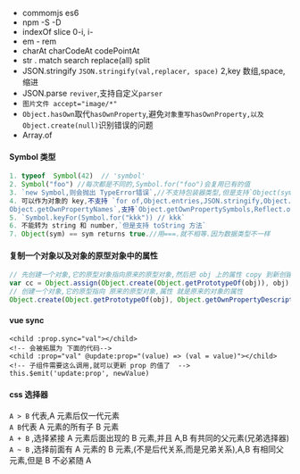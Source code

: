 - commomjs es6
- npm -S -D
- indexOf slice 0-i, i-
- em - rem
- charAt charCodeAt codePointAt
- str . match search replace(all) split
- JSON.stringify `JSON.stringify(val,replacer, space)` 2,key 数组,space,缩进
- JSON.parse `reviver`,支持自定义`parser`
- `图片文件 accept="image/*" `
- `Object.hasOwn`取代`hasOwnProperty`,避免`对象重写hasOwnProperty,以及 Object.create(null)`识别错误的问题  
- Array.of

#### Symbol 类型

```js
1. typeof  Symbol(42)  // 'symbol'
2. Symbol("foo") //每次都是不同的,Symbol.for("foo")会复用已有的值
3. `new Symbol,则会抛出 TypeError错误`,//不支持包装器类型,但是支持`Object(sym)`
4. 可以作为对象的 key,不支持 `for of,Object.entries,JSON.stringify,Object.keys/valus,
Object.getOwnPropertyNames`,支持`Object.getOwnPropertySymbols,Reflect.ownKeys`
5. `Symbol.keyFor(Symbol.for("kkk")) // kkk`
6. 不能转为 string 和 number,`但是支持 toString 方法`
7. Object(sym) == sym returns true.//用===.就不相等.因为数据类型不一样
```

#### 复制一个对象以及对象的原型对象中的属性

```js
// 先创建一个对象,它的原型对象指向原来的原型对象,然后把 obj 上的属性 copy 到新创建的对象上去
var cc = Object.assign(Object.create(Object.getPrototypeOf(obj)), obj);
// 创建一个对象,它的原型指向 原来的原型对象,属性 就是原来的对象的属性
Object.create(Object.getPrototypeOf(obj), Object.getOwnPropertyDescriptors(obj));
```

#### vue sync

```vue
<child :prop.sync="val"></child>
<!-- 会被拓展为 下面的代码-->
<child :prop="val" @update:prop="(value) => (val = value)"></child>
<!-- 子组件需要这么调用,就可以更新 prop 的值了  -->
this.$emit('update:prop', newValue)
```

<!-- ![sync是个语法糖](https://s1.ax1x.com/2020/07/22/UHdWM4.png) -->

#### css 选择器

`A > B` 代表,A 元素后仅一代元素  
`A B`代表 A 元素的所有子 B 元素  
`A + B` ,选择紧接 A 元素后面出现的 B 元素,并且 A,B 有共同的父元素(兄弟选择器)  
`A ~ B` ,选择前面有 A 元素的 B 元素,(不是后代关系,而是兄弟关系),A,B 有相同父元素,但是 B 不必紧随 A
